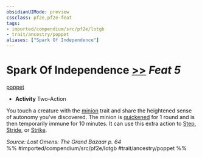 ```yaml
---
obsidianUIMode: preview
cssclass: pf2e,pf2e-feat
tags:
- imported/compendium/src/pf2e/lotgb
- trait/ancestry/poppet
aliases: ["Spark Of Independence"]
---
```

# Spark Of Independence  [>>](chapter-9-playing-the-game.md#Actions "Two-Action") *Feat 5*  
[poppet](poppet-lotgb.md)  

- **Activity** Two-Action

You touch a creature with the [minion](minion.md) trait and share the heightened sense of autonomy you've discovered. The minion is [quickened](conditions.md#Quickened) for 1 round and is then temporarily immune for 10 minutes. It can use this extra action to [Step](step.md), [Stride](stride.md), or [Strike](strike.md).

*Source: Lost Omens: The Grand Bazaar p. 64*  
%% #imported/compendium/src/pf2e/lotgb #trait/ancestry/poppet %%